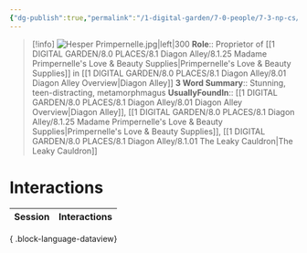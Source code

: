 ```yaml
---
{"dg-publish":true,"permalink":"/1-digital-garden/7-0-people/7-3-np-cs/hesper-primpernelle/","tags":["#person","#diagon-alley","#diagon-alley-resident","#shopkeeper"]}
---
```


>[!info] 
>![Hesper Primpernelle.jpg|left|300](/img/user/1%20DIGITAL%20GARDEN/7.0%20PEOPLE/7.3%20NPCs/Headshots/Hesper%20Primpernelle.jpg)
>**Role**:: Proprietor of [[1 DIGITAL GARDEN/8.0 PLACES/8.1 Diagon Alley/8.1.25 Madame Primpernelle's Love & Beauty Supplies\|Primpernelle's Love & Beauty Supplies]] in [[1 DIGITAL GARDEN/8.0 PLACES/8.1 Diagon Alley/8.01 Diagon Alley Overview\|Diagon Alley]]
>**3 Word Summary**:: Stunning, teen-distracting, metamorphmagus
>**UsuallyFoundIn**:: [[1 DIGITAL GARDEN/8.0 PLACES/8.1 Diagon Alley/8.01 Diagon Alley Overview\|Diagon Alley]], [[1 DIGITAL GARDEN/8.0 PLACES/8.1 Diagon Alley/8.1.25 Madame Primpernelle's Love & Beauty Supplies\|Primpernelle's Love & Beauty Supplies]], [[1 DIGITAL GARDEN/8.0 PLACES/8.1 Diagon Alley/8.1.01 The Leaky Cauldron\|The Leaky Cauldron]]

# Interactions

| Session | Interactions |
| ------- | ------------ |

{ .block-language-dataview}
